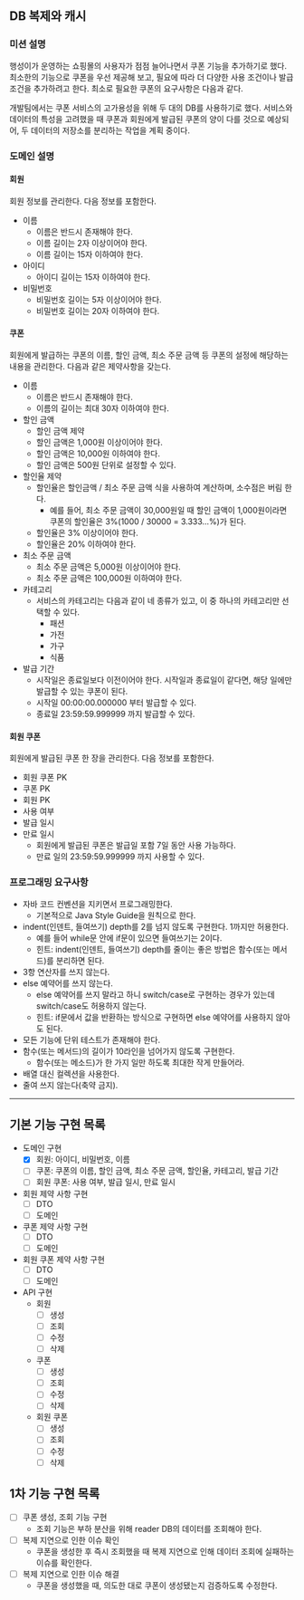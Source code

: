 ## DB 복제와 캐시

### 미션 설명

행성이가 운영하는 쇼핑몰의 사용자가 점점 늘어나면서 쿠폰 기능을 추가하기로 했다.
최소한의 기능으로 쿠폰을 우선 제공해 보고, 필요에 따라 더 다양한 사용 조건이나 발급 조건을 추가하려고 한다.
최소로 필요한 쿠폰의 요구사항은 다음과 같다.

개발팀에서는 쿠폰 서비스의 고가용성을 위해 두 대의 DB를 사용하기로 했다.
서비스와 데이터의 특성을 고려했을 때 쿠폰과 회원에게 발급된 쿠폰의 양이 다를 것으로 예상되어,
두 데이터의 저장소를 분리하는 작업을 계획 중이다.

### 도메인 설명

#### 회원

회원 정보를 관리한다. 다음 정보를 포함한다.

- 이름
  - 이름은 반드시 존재해야 한다.
  - 이름 길이는 2자 이상이어야 한다.
  - 이름 길이는 15자 이하여야 한다.
- 아이디
  - 아이디 길이는 15자 이하여야 한다.
- 비밀번호
  - 비밀번호 길이는 5자 이상이어야 한다.
  - 비밀번호 길이는 20자 이하여야 한다.

#### 쿠폰

회원에게 발급하는 쿠폰의 이름, 할인 금액, 최소 주문 금액 등 쿠폰의 설정에 해당하는 내용을 관리한다.
다음과 같은 제약사항을 갖는다.

- 이름
  - 이름은 반드시 존재해야 한다.
  - 이름의 길이는 최대 30자 이하여야 한다.
- 할인 금액
  - 할인 금액 제약
  - 할인 금액은 1,000원 이상이어야 한다.
  - 할인 금액은 10,000원 이하여야 한다.
  - 할인 금액은 500원 단위로 설정할 수 있다.
- 할인율 제약
  - 할인율은 할인금액 / 최소 주문 금액 식을 사용하여 계산하며, 소수점은 버림 한다.
    - 예를 들어, 최소 주문 금액이 30,000원일 때 할인 금액이 1,000원이라면 쿠폰의 할인율은 3%(1000 / 30000 = 3.333...%)가 된다.
  - 할인율은 3% 이상이어야 한다.
  - 할인율은 20% 이하여야 한다.
- 최소 주문 금액
  - 최소 주문 금액은 5,000원 이상이어야 한다.
  - 최소 주문 금액은 100,000원 이하여야 한다.
- 카테고리
  - 서비스의 카테고리는 다음과 같이 네 종류가 있고, 이 중 하나의 카테고리만 선택할 수 있다.
    - 패션
    - 가전
    - 가구
    - 식품
- 발급 기간
  - 시작일은 종료일보다 이전이어야 한다. 시작일과 종료일이 같다면, 해당 일에만 발급할 수 있는 쿠폰이 된다.
  - 시작일 00:00:00.000000 부터 발급할 수 있다.
  - 종료일 23:59:59.999999 까지 발급할 수 있다.

#### 회원 쿠폰

회원에게 발급된 쿠폰 한 장을 관리한다. 다음 정보를 포함한다.

- 회원 쿠폰 PK
- 쿠폰 PK
- 회원 PK
- 사용 여부
- 발급 일시
- 만료 일시
  - 회원에게 발급된 쿠폰은 발급일 포함 7일 동안 사용 가능하다.
  - 만료 일의 23:59:59.999999 까지 사용할 수 있다.

### 프로그래밍 요구사항
- 자바 코드 컨벤션을 지키면서 프로그래밍한다.
  - 기본적으로 Java Style Guide을 원칙으로 한다.
- indent(인덴트, 들여쓰기) depth를 2를 넘지 않도록 구현한다. 1까지만 허용한다.
  - 예를 들어 while문 안에 if문이 있으면 들여쓰기는 2이다.
  - 힌트: indent(인덴트, 들여쓰기) depth를 줄이는 좋은 방법은 함수(또는 메서드)를 분리하면 된다.
- 3항 연산자를 쓰지 않는다.
- else 예약어를 쓰지 않는다.
  - else 예약어를 쓰지 말라고 하니 switch/case로 구현하는 경우가 있는데 switch/case도 허용하지 않는다.
  - 힌트: if문에서 값을 반환하는 방식으로 구현하면 else 예약어를 사용하지 않아도 된다.
- 모든 기능에 단위 테스트가 존재해야 한다.
- 함수(또는 메서드)의 길이가 10라인을 넘어가지 않도록 구현한다.
  - 함수(또는 메소드)가 한 가지 일만 하도록 최대한 작게 만들어라.
- 배열 대신 컬렉션을 사용한다.
- 줄여 쓰지 않는다(축약 금지).

---

## 기본 기능 구현 목록

- 도메인 구현
  - [x] 회원: 아이디, 비밀번호, 이름
  - [ ] 쿠폰: 쿠폰의 이름, 할인 금액, 최소 주문 금액, 할인율, 카테고리, 발급 기간
  - [ ] 회원 쿠폰: 사용 여부, 발급 일시, 만료 일시
- 회원 제약 사항 구현
  - [ ] DTO
  - [ ] 도메인
- 쿠폰 제약 사항 구현
  - [ ] DTO
  - [ ] 도메인
- 회원 쿠폰 제약 사항 구현
  - [ ] DTO
  - [ ] 도메인
- API 구현
  - 회원
    - [ ] 생성
    - [ ] 조회
    - [ ] 수정
    - [ ] 삭제
  - 쿠폰
    - [ ] 생성
    - [ ] 조회
    - [ ] 수정
    - [ ] 삭제
  - 회원 쿠폰
    - [ ] 생성
    - [ ] 조회
    - [ ] 수정
    - [ ] 삭제

## 1차 기능 구현 목록

- [ ] 쿠폰 생성, 조회 기능 구현
  - 조회 기능은 부하 분산을 위해 reader DB의 데이터를 조회해야 한다.
- [ ] 복제 지연으로 인한 이슈 확인
  - 쿠폰을 생성한 후 즉시 조회했을 때 복제 지연으로 인해 데이터 조회에 실패하는 이슈를 확인한다.
- [ ] 복제 지연으로 인한 이슈 해결
  - 쿠폰을 생성했을 때, 의도한 대로 쿠폰이 생성됐는지 검증하도록 수정한다.

